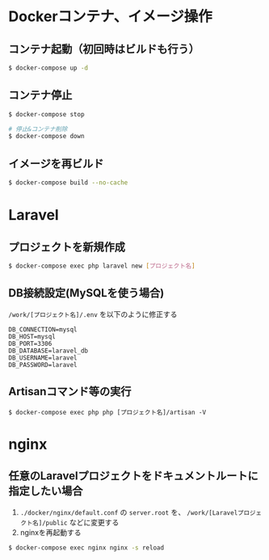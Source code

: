 # Dockerコンテナ、イメージ操作
## コンテナ起動（初回時はビルドも行う）
```sh
$ docker-compose up -d
```

## コンテナ停止
```sh
$ docker-compose stop

# 停止&コンテナ削除
$ docker-compose down
```

## イメージを再ビルド
```sh
$ docker-compose build --no-cache
```

# Laravel
## プロジェクトを新規作成
```sh
$ docker-compose exec php laravel new [プロジェクト名]
```

## DB接続設定(MySQLを使う場合)
`/work/[プロジェクト名]/.env` を以下のように修正する
```:.env
DB_CONNECTION=mysql
DB_HOST=mysql
DB_PORT=3306
DB_DATABASE=laravel_db
DB_USERNAME=laravel
DB_PASSWORD=laravel
```

## Artisanコマンド等の実行
```sh:例)Laravelのバージョンを確認
$ docker-compose exec php php [プロジェクト名]/artisan -V
```

# nginx
## 任意のLaravelプロジェクトをドキュメントルートに指定したい場合
1. `./docker/nginx/default.conf` の `server.root` を、 `/work/[Laravelプロジェクト名]/public` などに変更する
2. nginxを再起動する
```sh
$ docker-compose exec nginx nginx -s reload
```
